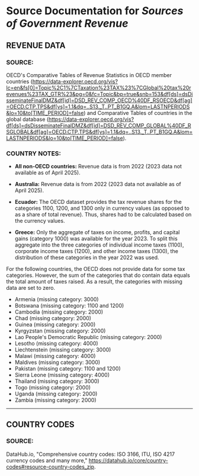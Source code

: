 # Source Documentation for _Sources of Government Revenue_

## **REVENUE DATA**

### **SOURCE:**

OECD's Comparative Tables of Revenue Statistics in OECD member countries (https://data-explorer.oecd.org/vis?lc=en&fs[0]=Topic%2C1%7CTaxation%23TAX%23%7CGlobal%20tax%20revenues%23TAX_GTR%23&pg=0&fc=Topic&bp=true&snb=153&df[ds]=dsDisseminateFinalDMZ&df[id]=DSD_REV_COMP_OECD%40DF_RSOECD&df[ag]=OECD.CTP.TPS&df[vs]=1.1&dq=..S13._T..PT_B1GQ.A&lom=LASTNPERIODS&lo=10&to[TIME_PERIOD]=false) and Comparative Tables of countries in the global database (https://data-explorer.oecd.org/vis?df[ds]=dsDisseminateFinalDMZ&df[id]=DSD_REV_COMP_GLOBAL%40DF_RSGLOBAL&df[ag]=OECD.CTP.TPS&df[vs]=1.1&dq=..S13._T..PT_B1GQ.A&lom=LASTNPERIODS&lo=10&to[TIME_PERIOD]=false).

### **COUNTRY NOTES:**

* **All non-OECD countries:** Revenue data is from 2022 (2023 data not available as of April 2025).

* **Australia:** Revenue data is from 2022 (2023 data not available as of April 2025).

* **Ecuador:** The OECD dataset provides the tax revenue shares for the categories 1100, 1200, and 1300 only in currency values (as opposed to as a share of total revenue). Thus, shares had to be calculated based on the currency values.

* **Greece:** Only the aggregate of taxes on income, profits, and capital gains (category 1000) was available for the year 2023. To split this aggregate into the three categories of individual income taxes (1100), corporate income taxes (1200), and other income taxes (1300), the distribution of these categories in the year 2022 was used.

For the following countries, the OECD does not provide data for some tax categories. However, the sum of the categories that do contain data equals the total amount of taxes raised. As a result, the categories with missing data are set to zero.

 * Armenia (missing category: 3000)
 * Botswana (missing category: 1100 and 1200)
 * Cambodia (missing category: 2000)
 * Chad (missing category: 2000)
 * Guinea (missing category: 2000)
 * Kyrgyzstan (missing category: 2000)
 * Lao People's Democratic Republic (missing category: 2000)
 * Lesotho (missing category: 4000)
 * Liechtenstein (missing category: 3000)
 * Malawi (missing category: 4000)
 * Maldives (missing category: 3000)
 * Pakistan (missing category: 1100 and 1200)
 * Sierra Leone (missing category: 4000)
 * Thailand (missing category: 3000)
 * Togo (missing category: 2000)
 * Uganda (missing category: 2000)
 * Zambia (missing category: 2000)
___________________________________________________
## **COUNTRY CODES**

### **SOURCE:**

DataHub.io, "Comprehensive country codes: ISO 3166, ITU, ISO 4217 currency codes and many more," https://datahub.io/core/country-codes#resource-country-codes_zip.